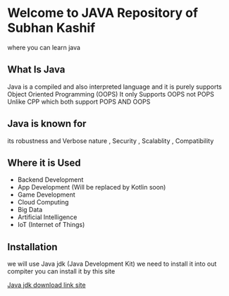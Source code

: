 # Welcome to JAVA Repository of Subhan Kashif
where you can learn java

## What Is Java
Java is a compiled and also interpreted language and it is purely supports Object Oriented Programming (OOPS) It only Supports OOPS not POPS Unlike CPP which both support POPS AND OOPS

## Java is known for
its robustness and Verbose nature , Security , Scalablity , Compatibility

## Where it is Used
- Backend Development
- App Development (Will be replaced by Kotlin soon)
- Game Development
- Cloud Computing
- Big Data
- Artificial Intelligence
- IoT (Internet of Things)

## Installation
we will use Java jdk (Java Development Kit) we need to install it into out compiter
you can install it by this site

[Java jdk download link site]("https://download.oracle.com/java/21/latest/jdk-21_windows-x64_bin.msi)